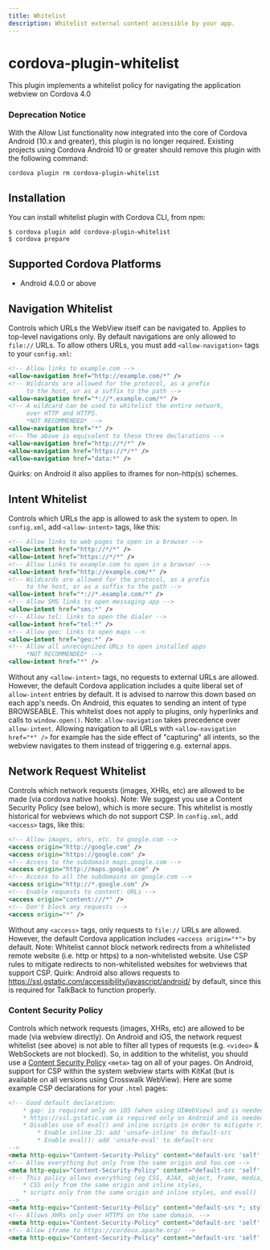 ```yaml
---
title: Whitelist
description: Whitelist external content accessible by your app.
---
```

<!--
# license: Licensed to the Apache Software Foundation (ASF) under one
#         or more contributor license agreements.  See the NOTICE file
#         distributed with this work for additional information
#         regarding copyright ownership.  The ASF licenses this file
#         to you under the Apache License, Version 2.0 (the
#         "License"); you may not use this file except in compliance
#         with the License.  You may obtain a copy of the License at
#
#           http://www.apache.org/licenses/LICENSE-2.0
#
#         Unless required by applicable law or agreed to in writing,
#         software distributed under the License is distributed on an
#         "AS IS" BASIS, WITHOUT WARRANTIES OR CONDITIONS OF ANY
#         KIND, either express or implied.  See the License for the
#         specific language governing permissions and limitations
#         under the License.
-->
# cordova-plugin-whitelist
This plugin implements a whitelist policy for navigating the application webview on Cordova 4.0
### Deprecation Notice
With the Allow List functionality now integrated into the core of Cordova Android (10.x and greater), this plugin is no longer required.
Existing projects using Cordova Android 10 or greater should remove this plugin with the following command:
```bash
cordova plugin rm cordova-plugin-whitelist
```
## Installation
You can install whitelist plugin with Cordova CLI, from npm:
```
$ cordova plugin add cordova-plugin-whitelist
$ cordova prepare
```
## Supported Cordova Platforms
* Android 4.0.0 or above
## Navigation Whitelist
Controls which URLs the WebView itself can be navigated to. Applies to
top-level navigations only.
By default navigations are only allowed to `file://` URLs. To allow others URLs, you must add `<allow-navigation>` tags to your `config.xml`:
```xml
<!-- Allow links to example.com -->
<allow-navigation href="http://example.com/*" />
<!-- Wildcards are allowed for the protocol, as a prefix
     to the host, or as a suffix to the path -->
<allow-navigation href="*://*.example.com/*" />
<!-- A wildcard can be used to whitelist the entire network,
     over HTTP and HTTPS.
     *NOT RECOMMENDED* -->
<allow-navigation href="*" />
<!-- The above is equivalent to these three declarations -->
<allow-navigation href="http://*/*" />
<allow-navigation href="https://*/*" />
<allow-navigation href="data:*" />
```
Quirks: on Android it also applies to iframes for non-http(s) schemes.
## Intent Whitelist
Controls which URLs the app is allowed to ask the system to open.
In `config.xml`, add `<allow-intent>` tags, like this:
```xml
<!-- Allow links to web pages to open in a browser -->
<allow-intent href="http://*/*" />
<allow-intent href="https://*/*" />
<!-- Allow links to example.com to open in a browser -->
<allow-intent href="http://example.com/*" />
<!-- Wildcards are allowed for the protocol, as a prefix
     to the host, or as a suffix to the path -->
<allow-intent href="*://*.example.com/*" />
<!-- Allow SMS links to open messaging app -->
<allow-intent href="sms:*" />
<!-- Allow tel: links to open the dialer -->
<allow-intent href="tel:*" />
<!-- Allow geo: links to open maps -->
<allow-intent href="geo:*" />
<!-- Allow all unrecognized URLs to open installed apps
     *NOT RECOMMENDED* -->
<allow-intent href="*" />
```
Without any `<allow-intent>` tags, no requests to external URLs are allowed. However, the default Cordova application includes a quite liberal set of `allow-intent` entries by default. It is advised to narrow this down based on each app's needs.
On Android, this equates to sending an intent of type BROWSEABLE.
This whitelist does not apply to plugins, only hyperlinks and calls to `window.open()`.
Note: `allow-navigation` takes precedence over `allow-intent`. Allowing navigation to all URLs with `<allow-navigation href="*" />` for example has the side effect of "capturing" all intents, so the webview navigates to them instead of triggering e.g. external apps.
## Network Request Whitelist
Controls which network requests (images, XHRs, etc) are allowed to be made (via cordova native hooks).
Note: We suggest you use a Content Security Policy (see below), which is more secure.  This whitelist is mostly historical for webviews which do not support CSP.
In `config.xml`, add `<access>` tags, like this:
```xml
<!-- Allow images, xhrs, etc. to google.com -->
<access origin="http://google.com" />
<access origin="https://google.com" />
<!-- Access to the subdomain maps.google.com -->
<access origin="http://maps.google.com" />
<!-- Access to all the subdomains on google.com -->
<access origin="http://*.google.com" />
<!-- Enable requests to content: URLs -->
<access origin="content:///*" />
<!-- Don't block any requests -->
<access origin="*" />
```
Without any `<access>` tags, only requests to `file://` URLs are allowed. However, the default Cordova application includes `<access origin="*">` by default.
Note: Whitelist cannot block network redirects from a whitelisted remote website (i.e. http or https) to a non-whitelisted website. Use CSP rules to mitigate redirects to non-whitelisted websites for webviews that support CSP.
Quirk: Android also allows requests to https://ssl.gstatic.com/accessibility/javascript/android/ by default, since this is required for TalkBack to function properly.
### Content Security Policy
Controls which network requests (images, XHRs, etc) are allowed to be made (via webview directly).
On Android and iOS, the network request whitelist (see above) is not able to filter all types of requests (e.g. `<video>` & WebSockets are not blocked). So, in addition to the whitelist, you should use a [Content Security Policy](http://content-security-policy.com/) `<meta>` tag on all of your pages.
On Android, support for CSP within the system webview starts with KitKat (but is available on all versions using Crosswalk WebView).
Here are some example CSP declarations for your `.html` pages:
```html
<!-- Good default declaration:
    * gap: is required only on iOS (when using UIWebView) and is needed for JS->native communication
    * https://ssl.gstatic.com is required only on Android and is needed for TalkBack to function properly
    * Disables use of eval() and inline scripts in order to mitigate risk of XSS vulnerabilities. To change this:
        * Enable inline JS: add 'unsafe-inline' to default-src
        * Enable eval(): add 'unsafe-eval' to default-src
-->
<meta http-equiv="Content-Security-Policy" content="default-src 'self' data: gap: https://ssl.gstatic.com; style-src 'self' 'unsafe-inline'; media-src *">
<!-- Allow everything but only from the same origin and foo.com -->
<meta http-equiv="Content-Security-Policy" content="default-src 'self' foo.com">
<!-- This policy allows everything (eg CSS, AJAX, object, frame, media, etc) except that
    * CSS only from the same origin and inline styles,
    * scripts only from the same origin and inline styles, and eval()
-->
<meta http-equiv="Content-Security-Policy" content="default-src *; style-src 'self' 'unsafe-inline'; script-src 'self' 'unsafe-inline' 'unsafe-eval'">
<!-- Allows XHRs only over HTTPS on the same domain. -->
<meta http-equiv="Content-Security-Policy" content="default-src 'self' https:">
<!-- Allow iframe to https://cordova.apache.org/ -->
<meta http-equiv="Content-Security-Policy" content="default-src 'self'; frame-src 'self' https://cordova.apache.org">
```

